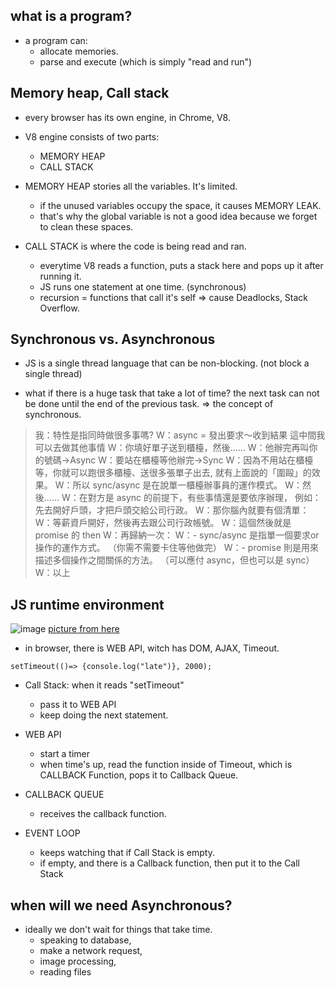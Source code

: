 ## what is a program?

- a program can:
  - allocate memories.
  - parse and execute (which is simply "read and run")


## Memory heap, Call stack

- every browser has its own engine, in Chrome, V8.

- V8 engine consists of two parts:
  - MEMORY HEAP
  - CALL STACK
  
- MEMORY HEAP stories all the variables. It's limited.
  - if the unused variables occupy the space, it causes MEMORY LEAK.
  - that's why the global variable is not a good idea because we forget to clean these spaces.

- CALL STACK is where the code is being read and ran.
  - everytime V8 reads a function, puts a stack here and pops up it after running it.
  - JS runs one statement at one time. (synchronous)
  - recursion = functions that call it's self => cause Deadlocks, Stack Overflow.


## Synchronous vs. Asynchronous

- JS is a single thread language that can be non-blocking. (not block a single thread)

- what if there is a huge task that take a lot of time? the next task can not be done until the end of the previous task.
=> the concept of synchronous.


> 我：特性是指同時做很多事嗎?
> W：async = 發出要求～收到結果 這中間我可以去做其他事情
> W：你填好單子送到櫃檯，然後……
> W：他辦完再叫你的號碼→Async
> W：要站在櫃檯等他辦完→Sync
> W：因為不用站在櫃檯等，你就可以跑很多櫃檯、送很多張單子出去, 
>    就有上面說的「圍毆」的效果。
> W：所以 sync/async 是在說單一櫃檯辦事員的運作模式。
> W：然後……
> W：在對方是 async 的前提下，有些事情還是要依序辦理，
>    例如：先去開好戶頭，才把戶頭交給公司行政。
> W：那你腦內就要有個清單：
> W：等薪資戶開好，然後再去跟公司行政帳號。
> W：這個然後就是 promise 的 then
> W：再歸納一次：
> W：- sync/async 是指單一個要求or操作的運作方式。
>     （你需不需要卡住等他做完）
> W：- promise 則是用來描述多個操作之間關係的方法。
>     （可以應付 async，但也可以是 sync）
> W：以上

## JS runtime environment

![image](https://miro.medium.com/max/1024/1*4lHHyfEhVB0LnQ3HlhSs8g.png)
[picture from here](https://blog.sessionstack.com/how-does-javascript-actually-work-part-1-b0bacc073cf)


- in browser, there is WEB API, witch has DOM, AJAX, Timeout.

```
setTimeout(()=> {console.log("late")}, 2000);
```
- Call Stack: when it reads "setTimeout" 
  - pass it to WEB API
  - keep doing the next statement.

- WEB API
  - start a timer
  - when time's up, read the function inside of Timeout, which is CALLBACK Function, pops it to Callback Queue.
  
- CALLBACK QUEUE
  - receives the callback function.
  
- EVENT LOOP
  - keeps watching that if Call Stack is empty.
  - if empty, and there is a Callback function, then put it to the Call Stack



## when will we need Asynchronous?

- ideally we don't wait for things that take time.
  - speaking to database, 
  - make a network request,
  - image processing,
  - reading files
